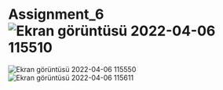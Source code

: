 # Assignment_6![Ekran görüntüsü 2022-04-06 115510](https://user-images.githubusercontent.com/101142514/161937487-e8bfd7cb-fb99-4fcc-a09e-4388ba3b5546.png)
![Ekran görüntüsü 2022-04-06 115550](https://user-images.githubusercontent.com/101142514/161937499-f2b70707-f5e4-4ade-a830-5541ec29fcfd.png)
![Ekran görüntüsü 2022-04-06 115611](https://user-images.githubusercontent.com/101142514/161937505-725d3f05-bc5c-4929-a534-6b4335989d57.png)
